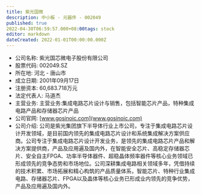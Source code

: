 ```yaml
---
title: 紫光国微
description: 中小板 - 元器件 - 002049
published: true
2022-04-30T06:59:57.000+08:00tags: stock
editor: markdown
dateCreated: 2022-01-01T00:00:00.000Z
---
```


- 公司名称: 紫光国芯微电子股份有限公司
- 股票代码: 002049.SZ
- 所在地: 河北 - 唐山市
- 成立日期: 2001年09月17日
- 注册资本: 60,683.718万元
- 法定代表人: 马道杰
- 主营业务: 主营业务:集成电路芯片设计与销售，包括智能芯片产品，特种集成电路产品和存储器芯片产品
- 公司官网: [www.gosinoic.com](www.gosinoic.com)
- 公司介绍: 公司是紫光集团旗下半导体行业上市公司，专注于集成电路芯片设计开发领域，是目前国内领先的集成电路芯片设计和系统集成解决方案供应商。公司专注于集成电路芯片设计开发业务，是领先的集成电路芯片产品和解决方案提供商，产品及应用遍及国内外，在智能安全芯片、高稳定存储器芯片、安全自主FPGA、功率半导体器件、超稳晶体频率器件等核心业务领域已形成领先的竞争态势和市场地位。公司深耕集成电路相关领域多年，凭借持续的技术积累、市场拓展和精心构筑的产品质量体系，智能芯片、特种行业集成电路、存储器芯片、FPGA以及晶体等核心业务已形成业内领先的竞争优势，产品及应用遍及国内外。


